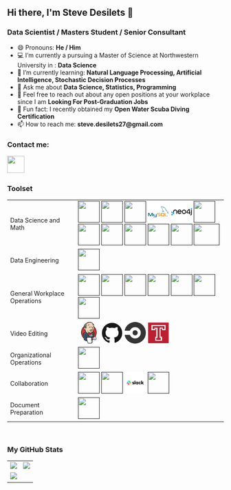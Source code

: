 ## Hi there, I'm Steve Desilets 👋

### Data Scientist / Masters Student / Senior Consultant

- 😄 Pronouns: __He / Him__
- 💻 I’m currently a pursuing a Master of Science at Northwestern University in : __Data Science__
- 📕 I’m currently learning: __Natural Language Processing, Artificial Intelligence, Stochastic Decision Processes__
- 💬 Ask me about __Data Science, Statistics, Programming__
- 🏢 Feel free to reach out about any open positions at your workplace since I am __Looking For Post-Graduation Jobs__
- 🐠 Fun fact: I recently obtained my __Open Water Scuba Diving Certification__
- 📫 How to reach me: __steve.desilets27@gmail.com__

### Contact me:

<a href="https://www.linkedin.com/in/steve-desilets-424823a3/"><img src="https://www.vectorlogo.zone/logos/linkedin/linkedin-icon.svg" width="40" height="40"/></a>

### Toolset

<table>
    <tr>
        <td>Data Science and Math</td>
        <td>
            <a href=""><img src="https://www.vectorlogo.zone/logos/elastic/elastic-ar21.svg" width="50" height="50"/></a>   
            <a href=""><img src="https://mb.cision.com/Public/9602/2082588/92474d4054bf3d17_800x800ar.png" width="50" height="50"/></a>   
            <a href=""><img src="https://upload.wikimedia.org/wikipedia/commons/3/30/Maple_2015_logo.svg" width="50" height="50"/></a>
            <a href=""><img src="https://github.com/devicons/devicon/blob/v2.13.0/icons/mysql/mysql-original-wordmark.svg" width="50" height="50"/></a>
            <a href=""><img src="https://github.com/devicons/devicon/blob/v2.13.0/icons/neo4j/neo4j-original-wordmark.svg" width="50" height="50"/></a>
            <a href=""><img src="https://www.vectorlogo.zone/logos/postgresql/postgresql-vertical.svg" width="50" height="50"/></a>   
            <a href=""><img src="https://www.vectorlogo.zone/logos/python/python-vertical.svg" width="50" height="50"/></a>
            <a href=""><img src="https://www.vectorlogo.zone/logos/r-project/r-project-icon.svg" width="50" height="50"/></a>   
            <a href=""><img src="https://www.vectorlogo.zone/logos/sas/sas-ar21.svg" width="50" height="50"/></a> 
            <a href=""><img src="https://upload.wikimedia.org/wikipedia/commons/3/38/SQLite370.svg" width="50" height="50"/></a> 
            <a href=""><img src="https://upload.wikimedia.org/wikipedia/commons/5/5c/Stata_Logo.svg" width="50" height="50"/></a>         
            <a href=""><img src="https://upload.wikimedia.org/wikipedia/commons/4/4b/Tableau_Logo.png" width="60" height="50"/></a>      
        </td>
    </tr>
    <tr>
        <td>Data Engineering</td>
        <td>
            <a href=""><img src="https://www.vectorlogo.zone/logos/golang/golang-official.svg" width="50" height="50"/></a>        
        </td>
    </tr>
    <tr>
        <td>General Workplace Operations</td>
        <td>
            <a href=""><img src="https://www.vectorlogo.zone/logos/adobe_acrobat/adobe_acrobat-ar21.svg" width="50" height="50"/></a>
            <a href=""><img src="https://upload.wikimedia.org/wikipedia/commons/3/34/Microsoft_Office_Excel_%282019%E2%80%93present%29.svg" width="50" height="50"/></a>
            <a href=""><img src="https://upload.wikimedia.org/wikipedia/commons/1/10/Microsoft_Office_OneNote_%282019%E2%80%93present%29.svg" width="50" height="50"/></a>
            <a href=""><img src="https://upload.wikimedia.org/wikipedia/commons/d/df/Microsoft_Office_Outlook_%282018%E2%80%93present%29.svg" width="50" height="50"/></a>
            <a href=""><img src="https://upload.wikimedia.org/wikipedia/commons/0/0d/Microsoft_Office_PowerPoint_%282019%E2%80%93present%29.svg" width="50" height="50"/></a>
            <a href=""><img src="https://upload.wikimedia.org/wikipedia/commons/6/64/Microsoft_Office_Visio_%282019%29.svg" width="50" height="50"/></a>
            <a href=""><img src="https://upload.wikimedia.org/wikipedia/commons/f/fd/Microsoft_Office_Word_%282019%E2%80%93present%29.svg" width="50" height="50"/></a>   
        </td>
    </tr>
    <tr>
        <td>Video Editing</td>
        <td>
            <a href=""><img src="https://github.com/devicons/devicon/blob/v2.13.0/icons/jenkins/jenkins-original.svg" width="50" height="50"/></a>
            <a href=""><img src="https://github.com/devicons/devicon/blob/v2.13.0/icons/github/github-original.svg" width="50" height="50"/></a>
            <a href=""><img src="https://github.com/devicons/devicon/blob/v2.13.0/icons/circleci/circleci-plain.svg" width="50" height="50"/></a>
            <a href=""><img src="https://github.com/devicons/devicon/blob/v2.13.0/icons/travis/travis-plain.svg" width="50" height="50"/></a>
        </td>
    </tr>
    <tr>
        <td>Organizational Operations</td>
        <td>
            <a href=""><img src="https://www.vectorlogo.zone/logos/servicenow/servicenow-ar21.svg" width="50" height="50"/></a>        
        </td>
    </tr>
    <tr>
        <td>Collaboration</td>
        <td>
            <a href=""><img src="https://www.vectorlogo.zone/logos/discordapp/discordapp-ar21.svg" width="50" height="50"/></a>
            <a href=""><img src="https://www.vectorlogo.zone/logos/github/github-ar21.svg" width="50" height="50"/></a>
            <a href=""><img src="https://github.com/devicons/devicon/blob/v2.13.0/icons/slack/slack-original-wordmark.svg" width="50" height="50"/></a>      
            <a href=""><img src="https://upload.wikimedia.org/wikipedia/commons/c/c9/Microsoft_Office_Teams_%282018%E2%80%93present%29.svg" width="50" height="50"/></a>     
        </td>
    </tr>
    <tr>
        <td>Document Preparation</td>
        <td>
            <a href=""><img src="https://upload.wikimedia.org/wikipedia/commons/9/92/LaTeX_logo.svg" width="50" height="50"/></a>
        </td>
    </tr>
</table>

<br/>

### My GitHub Stats

<table>
    <tr>
        <td>
            <img src="https://github-profile-trophy.vercel.app/?username=Steve-Desilets&row=3&column=4&no-bg=true"/>
        </td>
        <td>
            <img src="https://github-readme-streak-stats.herokuapp.com/?user=Steve-Desilets"/>
        </td> 
    </tr>
    <tr>
        <td>
            <img src="https://github-readme-stats.vercel.app/api?username=Steve-Desilets&count_private=true&show_icons=true&theme=tokyonight"/>
        </td>
    </tr>
</table>



<!--
**Steve-Desilets/Steve-Desilets** is a ✨ _special_ ✨ repository because its `README.md` (this file) appears on your GitHub profile.

Here are some ideas to get you started:

- 🔭 I’m currently working on ...
- 🌱 I’m currently learning ...
- 👯 I’m looking to collaborate on ...
- 🤔 I’m looking for help with ...
- 💬 Ask me about ...
- 📫 How to reach me: ...
- 😄 Pronouns: ...
- ⚡ Fun fact: ...
-->
